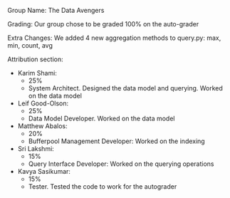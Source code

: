 Group Name: The Data Avengers

Grading: Our group chose to be graded 100% on the auto-grader

Extra Changes: We added 4 new aggregation methods to query.py: max, min, count, avg

Attribution section:
- Karim Shami:
    - 25%
    - System Architect. Designed the data model and querying. Worked on the data model
- Leif Good-Olson:
    - 25%
    - Data Model Developer. Worked on the data model
- Matthew Abalos:
    - 20%
    - Bufferpool Management Developer: Worked on the indexing
- Sri Lakshmi:
    - 15%
    - Query Interface Developer: Worked on the querying operations
- Kavya Sasikumar:
    - 15%
    - Tester. Tested the code to work for the autograder

